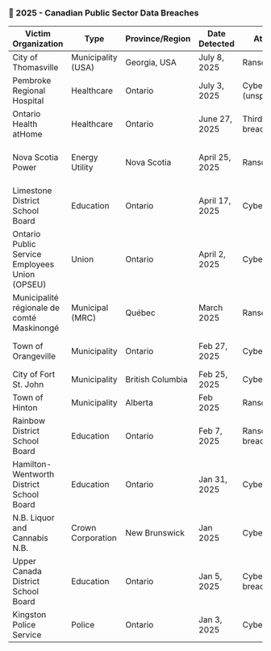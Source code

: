 ### 🛑 2025 - Canadian Public Sector Data Breaches


| Victim Organization                          | Type                | Province/Region           | Date Detected   | Attack Type               | Threat Actor       | # Affected                         | Data Leaked | Data Type                                              | Source |
|---------------------------------------------|---------------------|---------------------------|------------------|----------------------------|--------------------|------------------------------------|-------------|---------------------------------------------------------|--------|
| City of Thomasville                          | Municipality (USA)  | Georgia, USA              | July 8, 2025     | Ransomware                 | INC Ransomware     | Unknown                            | Yes         | Internal city files                                    | [CyberNews](https://cybernews.com/security/inc-ransomware-thomasville-breach/) |
| Pembroke Regional Hospital                   | Healthcare          | Ontario                   | July 3, 2025     | Cyber incident (unspecified)| Unknown            | None (per hospital)                | No          | None                                                   | [Inside Ottawa Valley](https://www.insideottawavalley.com/news/patient-information-hospital-data-secure-most-systems-back-online-following-cybersecurity-incident-at-pembroke-hospital/article_23f065b6-c4a7-5796-b0a2-08b1cc804227.html/) |
| Ontario Health atHome                        | Healthcare          | Ontario                   | June 27, 2025    | Third-party data breach    | Unknown            | 200,000+ patients                  | Unconfirmed  | Home care coordination data                            | [Global News](https://globalnews.ca/news/11264341/ontario-health-athome-data-breach/)|
| Nova Scotia Power                            | Energy Utility      | Nova Scotia               | April 25, 2025   | Ransomware                 | Unknown            | ≈ 280,000 customers                | Yes         | Names, DOB, SINs, bank details, billing history         | [NS Power](https://www.nspower.ca/home---cyber) |
| Limestone District School Board              | Education           | Ontario                   | April 17, 2025   | Cyber incident             | Unknown            | Students and staff (TBD)           | Unconfirmed  | Network impact, possible PII                          | [TheWhig](https://www.thewhig.com/news/local-news/personal-information-and-more-stolen-during-ldsb-cyber-incident-board-confirms) |
| Ontario Public Service Employees Union (OPSEU)| Union               | Ontario                   | April 2, 2025    | Cyber incident             | Unknown            | Not disclosed                      | Unconfirmed  | Internal union records (TBD)                           | [OPSEU](https://www.cbc.ca/news/canada/toronto/opseu-cybersecurity-incident-1.7502846) |
| Municipalité régionale de comté Maskinongé   | Municipal (MRC)     | Québec                    | March 2025       | Ransomware           | Unknown            | Not disclosed                      | Not disclosed| Not disclosed                                          | [MRC](https://www.lenouvelliste.ca/actualites/actualites-locales/2025/04/07/piratage-et-demande-de-rancon-a-la-mrc-de-maskinonge-2I5TFSTEGFGQNJBJOURI4CRWNE/) |
| Town of Orangeville                          | Municipality        | Ontario                   | Feb 27, 2025     | Cyber incident             | Unknown            | Former & current staff             | Yes         | SINs, DL, Health Cards, Passport Numbers               | [Orangeville](https://citizen.on.ca/cyber-attack-continues-to-impact-the-town-of-orangevilles-online-systems/) |
| City of Fort St. John                        | Municipality        | British Columbia          | Feb 25, 2025     | Cyber incident             | Unknown            | Not disclosed                      | Not disclosed| Not disclosed                                          | [EnergeticCity](https://energeticcity.ca/2025/02/25/city-of-fort-st-john-dealing-with-cyber-attack/) |
| Town of Hinton                               | Municipality        | Alberta                   | Feb 2025         | Ransomware                 | Unknown            | Not disclosed                      | Likely       | IT system disruption                                   | [Hinton](https://www.hinton.ca/CivicSend/ViewMessage/message/256459) |
| Rainbow District School Board                | Education           | Ontario                   | Feb 7, 2025      | Ransomware/Data breach     | Unknown            | Staff & students (2010–2025)       | Yes         | PII, student and employment data                      | [RainbowSchools](https://www.cbc.ca/news/canada/sudbury/cyber-attack-rainbow-schools-1.7464080) |
| Hamilton-Wentworth District School Board     | Education           | Ontario                   | Jan 31, 2025     | Cyber incident             | Unknown            | ≈ 50,000 students and staff        | Unconfirmed  | Email/web/phone outage, possible PII                   | [CTV News](https://www.cbc.ca/news/canada/hamilton/hwdsb-cyber-incident-1.7446970) |
| N.B. Liquor and Cannabis N.B.                | Crown Corporation   | New Brunswick             | Jan 2025         | Cyber incident             | Unknown            | Not disclosed                      | Unconfirmed  | Internal system outage                                 | [CBC](https://www.cbc.ca/news/canada/new-brunswick/nb-liquor-cyber-attack-stopped-1.7439525) |
| Upper Canada District School Board           | Education           | Ontario                   | Jan 5, 2025      | Cyberattack/Data breach    | Unknown            | Thousands of students/staff        | Yes         | Bank details, SINs, student/staff data                | [CTVNews](https://www.ctvnews.ca/ottawa/article/cyberattack-at-upper-canada-district-school-board-worries-students-staff-and-families/) |
| Kingston Police Service                      | Police              | Ontario                   | Jan 3, 2025      | Cyber incident             | Unknown            | Internal non-emergency systems     | No          | No breach confirmed                                   | [Kingston Police](https://globalnews.ca/news/10946080/kingston-police-cyber-incident-opp/) |

